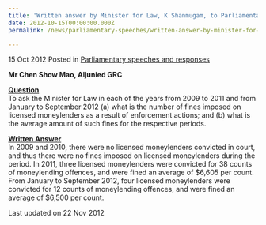 ```yaml
---
title: 'Written answer by Minister for Law, K Shanmugam, to Parliamentary Question on the fines on licensed moneylenders'
date: 2012-10-15T00:00:00.000Z
permalink: /news/parliamentary-speeches/written-answer-by-minister-for-law-k-shanmugam-to-parliamentary-question-on-the-fines-on-licensed/

---
```



15 Oct 2012 Posted in [Parliamentary speeches and responses](/news/parliamentary-speeches)

**Mr Chen Show Mao, Aljunied GRC**

**<u>Question</u>**    
To ask the Minister for Law in each of the years from 2009 to 2011 and from January to September 2012 (a) what is the number of fines imposed on licensed moneylenders as a result of enforcement actions; and (b) what is the average amount of such fines for the respective periods.

**<u>Written Answer</u>**  
In 2009 and 2010, there were no licensed moneylenders convicted in court, and thus there were no fines imposed on licensed moneylenders during the period. In 2011, three licensed moneylenders were convicted for 38 counts of moneylending offences, and were fined an average of $6,605 per count. From January to September 2012, four licensed moneylenders were convicted for 12 counts of moneylending offences, and were fined an average of $6,500 per count.





<p class="right-side-updated">Last updated on 22 Nov 2012</p>
